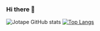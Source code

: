 ### Hi there 👋
![Jotape GitHub stats](https://github-readme-stats.vercel.app/api?username=Jotape-M&theme=dark&show_icons=true)
[![Top Langs](https://github-readme-stats.vercel.app/api/top-langs/?username=Jotape-M&theme=dark&layout=compact)](https://github.com/Jotape-M/github-readme-stats)


<!--
**Jotape-M/Jotape-M** is a ✨ _special_ ✨ repository because its `README.md` (this file) appears on your GitHub profile.

Here are some ideas to get you started:

- 🔭 I’m currently working on ...
- 🌱 I’m currently learning ...
- 👯 I’m looking to collaborate on ...
- 🤔 I’m looking for help with ...
- 💬 Ask me about ...
- 📫 How to reach me: ...
- 😄 Pronouns: ...
- ⚡ Fun fact: ...
-->
